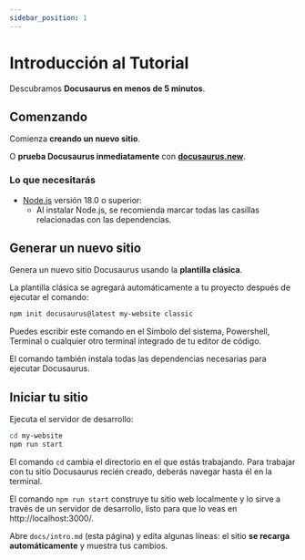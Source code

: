 ```yaml
---
sidebar_position: 1
---
```


# Introducción al Tutorial

Descubramos **Docusaurus en menos de 5 minutos**.

## Comenzando

Comienza **creando un nuevo sitio**.

O **prueba Docusaurus inmediatamente** con **[docusaurus.new](https://docusaurus.new)**.

### Lo que necesitarás

- [Node.js](https://nodejs.org/en/download/) versión 18.0 o superior:
  - Al instalar Node.js, se recomienda marcar todas las casillas relacionadas con las dependencias.

## Generar un nuevo sitio

Genera un nuevo sitio Docusaurus usando la **plantilla clásica**.

La plantilla clásica se agregará automáticamente a tu proyecto después de ejecutar el comando:

```bash
npm init docusaurus@latest my-website classic
```

Puedes escribir este comando en el Símbolo del sistema, Powershell, Terminal o cualquier otro terminal integrado de tu editor de código.

El comando también instala todas las dependencias necesarias para ejecutar Docusaurus.

## Iniciar tu sitio

Ejecuta el servidor de desarrollo:

```bash
cd my-website
npm run start
```

El comando `cd` cambia el directorio en el que estás trabajando. Para trabajar con tu sitio Docusaurus recién creado, deberás navegar hasta él en la terminal.

El comando `npm run start` construye tu sitio web localmente y lo sirve a través de un servidor de desarrollo, listo para que lo veas en http://localhost:3000/.

Abre `docs/intro.md` (esta página) y edita algunas líneas: el sitio **se recarga automáticamente** y muestra tus cambios. 